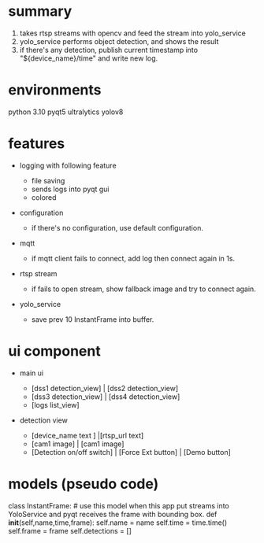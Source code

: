 # summary 
1. takes rtsp streams with opencv and feed the stream into yolo_service
2. yolo_service performs object detection, and shows the result
3. if there's any detection, publish current timestamp into "${device_name}/time" and write new log.

# environments
python 3.10
pyqt5
ultralytics yolov8

# features
- logging with following feature
    - file saving
    - sends logs into pyqt gui
    - colored
- configuration
    - if there's no configuration, use default configuration.
- mqtt 
    - if mqtt client fails to connect, add log then connect again in 1s.

- rtsp stream
    - if fails to open stream, show fallback image and try to connect again.
- yolo_service
    - save prev 10 InstantFrame into buffer.


# ui component
- main ui
    - [dss1 detection_view] | [dss2 detection_view]
    - [dss3 detection_view] | [dss4 detection_view]
    - [logs list_view]

- detection view
    - [device_name text ] |[rtsp_url text]
    - [cam1 image] | [cam1 image]
    - [Detection on/off switch] | [Force Ext button] | [Demo button]

# models (pseudo code)
class InstantFrame: # use this model when this app put streams into YoloService and pyqt receives the frame with bounding box.
    def __init__(self,name,time,frame):
        self.name = name
        self.time = time.time()
        self.frame = frame
        self.detections = []